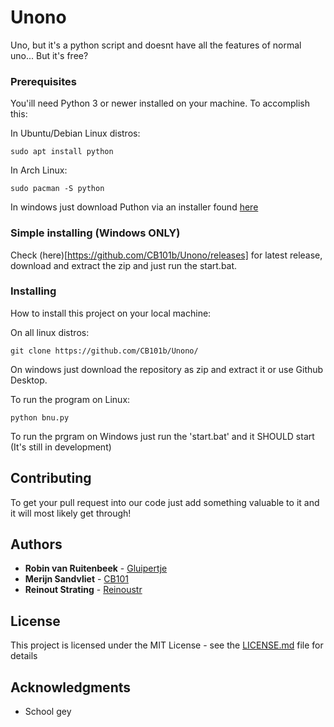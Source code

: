 # Unono

Uno, but it's a python script and doesnt have all the features of normal uno...
 But it's free?
 
### Prerequisites
You'ill need Python 3 or newer installed on your machine. To accomplish this: 

In Ubuntu/Debian Linux distros:
```
sudo apt install python
```

In Arch Linux:
```
sudo pacman -S python
```

In windows just download Puthon via an installer found [here](https://www.python.org/ftp/python/3.7.3/python-3.7.3.exe)

### Simple installing (Windows ONLY)
Check (here)[https://github.com/CB101b/Unono/releases] for latest release, download and extract the zip and just run the start.bat.

### Installing

How to install this project on your local machine:

On all linux distros:
```
git clone https://github.com/CB101b/Unono/
```

On windows just download the repository as zip and extract it or use Github Desktop.

To run the program on Linux:
```
python bnu.py
```

To run the prgram on Windows just run the 'start.bat' and it SHOULD start (It's still in development)


## Contributing
To get your pull request into our code just add something valuable to it and it will most likely get through!

## Authors

* **Robin van Ruitenbeek** - [Gluipertje](https://github.com/Gluipertje)
* **Merijn Sandvliet** - [CB101](https://github.com/CB101b)
* **Reinout Strating** - [Reinoustr](https://github.com/Reinoutstr)

## License

This project is licensed under the MIT License - see the [LICENSE.md](LICENSE.md) file for details

## Acknowledgments

* School gey
